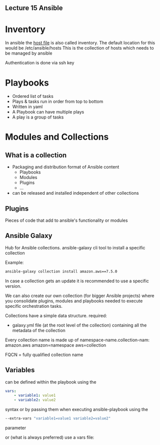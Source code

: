## Lecture 15 Ansible

# Inventory

In ansible the [host file](./first_ansible_usage/hosts) is also called inventory.
The default location for this would be /etc/ansible/hosts
This is the collection of hosts which needs to be managed by ansible

Authentication is done via ssh key

# Playbooks

* Ordered list of tasks 
* Plays & tasks run in order from top to bottom 
* Written in yaml 
* A Playbook can have multiple plays 
* A play is a group of tasks 


# Modules and Collections

## What is a collection

* Packaging and distribution format of Ansible content
    * Playbooks
    * Modules
    * Plugins
    * ...
* can be released and installed independent of other collections


## Plugins

Pieces of code that add to ansible's functionality or modules


## Ansible Galaxy

Hub for Ansible collections.
ansible-galaxy cli tool to install a specific collection

Example:
``` bash
ansible-galaxy collection install amazon.aws==7.5.0
```

In case a collection gets an update it is recommended to use a specific version.

We can also create our own collection (for bigger Ansible projects) where you consolidate plugins, modules and playbooks needed to execute specific orchestration tasks.

Collections have a simple data structure.
required:
* galaxy.yml file (at the root level of the collection) containing all the metadata of the collection

Every collection name is made up of namespace-name.collection-nam:
amazon.aws
amazon=namespace
aws=collection

FQCN = fully qualified collection name


## Variables
can be defined within the playbook using the 
``` yaml
vars:
    - variable1: value1
    - variable2: value2
```
syntax
or by passing them when executing ansible-playbook using the
``` bash
--extra-vars "variable1=value1 variable2=value2"
```
parameter

or (what is always preferred) use a vars file:
